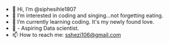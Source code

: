 - 👋 Hi, I’m @siphesihle1807
- 👀 I’m interested in coding and singing...not forgetting eating.
- 🌱 I’m currently learning coding. It's my newly found love.
- 💞️ - Aspiring Data scientist.
- 📫 How to reach me: sshezi106@gmail.com

<!---
siphesihle1807/siphesihle1807 is a ✨ special ✨ repository because its `README.md` (this file) appears on your GitHub profile.
You can click the Preview link to take a look at your changes.
--->
